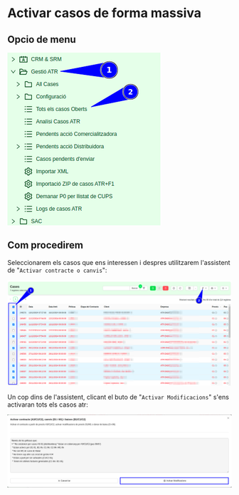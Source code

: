# Activar casos de forma massiva

## Opcio de menu

![menu_tots_els_casos_oberts]

## Com procedirem

Seleccionarem els casos que ens interessen i despres utilitzarem l'assistent de "`Activar contracte o canvis`":

![atr_cases_list]

Un cop dins de l'assistent, clicant el buto de "`Activar Modificacions`" s'ens activaran tots els casos atr:

![wizard_activate_atr_cases]

[menu_tots_els_casos_oberts]: /gisce/erp/activate_massive_atr/menu_tots_els_casos_oberts.png
[atr_cases_list]: /gisce/erp/activate_massive_atr/atr_cases_list.png
[wizard_activate_atr_cases]: /gisce/erp/activate_massive_atr/wizard_activate_atr_cases.png
